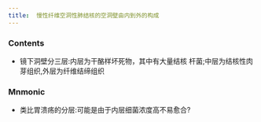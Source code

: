 ```yaml
---
title:  慢性纤维空洞性肺结核的空洞壁由内到外的构成
--- 
```


### Contents
- 镜下洞壁分三层:内层为干酪样坏死物，其中有大量结核 杆菌;中层为结核性肉芽组织,外层为纤维结缔组织

### Mnmonic
- 类比胃溃疡的分层:可能是由于内层细菌浓度高不易愈合?
